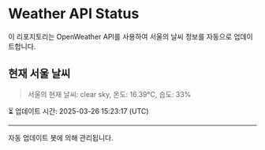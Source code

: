 
# Weather API Status

이 리포지토리는 OpenWeather API를 사용하여 서울의 날씨 정보를 자동으로 업데이트합니다.

## 현재 서울 날씨
> 서울의 현재 날씨: clear sky, 온도: 16.39°C, 습도: 33%

⏳ 업데이트 시간: 2025-03-26 15:23:17 (UTC)

---
자동 업데이트 봇에 의해 관리됩니다.
